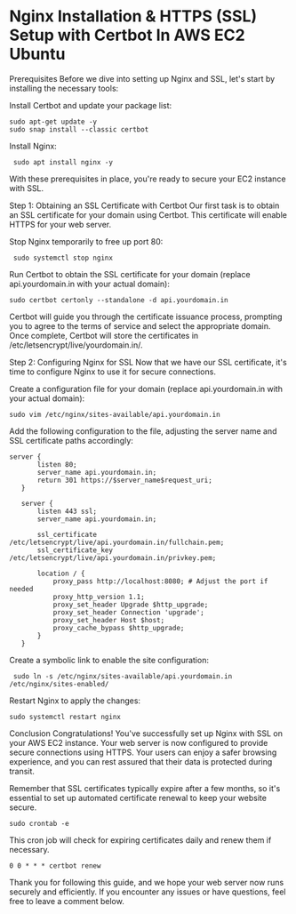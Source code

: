 # Nginx Installation & HTTPS (SSL) Setup with Certbot In AWS EC2 Ubuntu

Prerequisites
Before we dive into setting up Nginx and SSL, let's start by installing the necessary tools:

Install Certbot and update your package list:
```
sudo apt-get update -y
sudo snap install --classic certbot
```
Install Nginx:
```
 sudo apt install nginx -y
```
With these prerequisites in place, you're ready to secure your EC2 instance with SSL.

Step 1: Obtaining an SSL Certificate with Certbot
Our first task is to obtain an SSL certificate for your domain using Certbot. This certificate will enable HTTPS for your web server.

Stop Nginx temporarily to free up port 80:
 ```
  sudo systemctl stop nginx
```
Run Certbot to obtain the SSL certificate for your domain (replace api.yourdomain.in with your actual domain):
  ```
 sudo certbot certonly --standalone -d api.yourdomain.in
```
Certbot will guide you through the certificate issuance process, prompting you to agree to the terms of service and select the appropriate domain. Once complete, Certbot will store the certificates in /etc/letsencrypt/live/yourdomain.in/.

Step 2: Configuring Nginx for SSL
Now that we have our SSL certificate, it's time to configure Nginx to use it for secure connections.

Create a configuration file for your domain (replace api.yourdomain.in with your actual domain):
 ```
 sudo vim /etc/nginx/sites-available/api.yourdomain.in
```
Add the following configuration to the file, adjusting the server name and SSL certificate paths accordingly:
```
server {
       listen 80;
       server_name api.yourdomain.in;
       return 301 https://$server_name$request_uri;
   }

   server {
       listen 443 ssl;
       server_name api.yourdomain.in;

       ssl_certificate /etc/letsencrypt/live/api.yourdomain.in/fullchain.pem;
       ssl_certificate_key /etc/letsencrypt/live/api.yourdomain.in/privkey.pem;

       location / {
           proxy_pass http://localhost:8080; # Adjust the port if needed
           proxy_http_version 1.1;
           proxy_set_header Upgrade $http_upgrade;
           proxy_set_header Connection 'upgrade';
           proxy_set_header Host $host;
           proxy_cache_bypass $http_upgrade;
       }
   }
```
Create a symbolic link to enable the site configuration:
 ```
  sudo ln -s /etc/nginx/sites-available/api.yourdomain.in /etc/nginx/sites-enabled/
```
Restart Nginx to apply the changes:
 ```
 sudo systemctl restart nginx
```
Conclusion
Congratulations! You've successfully set up Nginx with SSL on your AWS EC2 instance. Your web server is now configured to provide secure connections using HTTPS. Your users can enjoy a safer browsing experience, and you can rest assured that their data is protected during transit.

Remember that SSL certificates typically expire after a few months, so it's essential to set up automated certificate renewal to keep your website secure.

```
sudo crontab -e
```
This cron job will check for expiring certificates daily and renew them if necessary.
```
0 0 * * * certbot renew
```
Thank you for following this guide, and we hope your web server now runs securely and efficiently. If you encounter any issues or have questions, feel free to leave a comment below.
